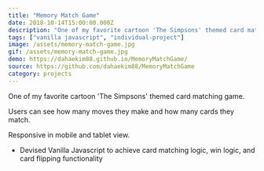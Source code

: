 ```yaml
---
title: "Memory Match Game"
date: 2018-10-14T15:00:00.000Z
description: "One of my favorite cartoon 'The Simpsons' themed card matching game."
tags: ["vanilla javascript", "individual-project"]
image: /assets/memory-match-game.jpg
gif: /assets/memory-match-game.jpg
demo: https://dahaekim88.github.io/MemoryMatchGame/
source: https://github.com/dahaekim88/MemoryMatchGame
category: projects
---
```


One of my favorite cartoon 'The Simpsons' themed card matching game.

Users can see how many moves they make and how many cards they match.

Responsive in mobile and tablet view.

- Devised Vanilla Javascript to achieve card matching logic, win logic, and card flipping functionality
